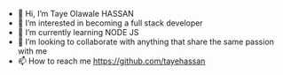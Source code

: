 - 👋 Hi, I’m Taye Olawale HASSAN 
- 👀 I’m interested in becoming a full stack developer
- 🌱 I’m currently learning NODE JS
- 💞️ I’m looking to collaborate with anything that share the same passion with me
- 📫 How to reach me https://github.com/tayehassan

<!---
tayehassan/tayehassan is a ✨ special ✨ repository because its `README.md` (this file) appears on your GitHub profile.
You can click the Preview link to take a look at your changes.
--->
